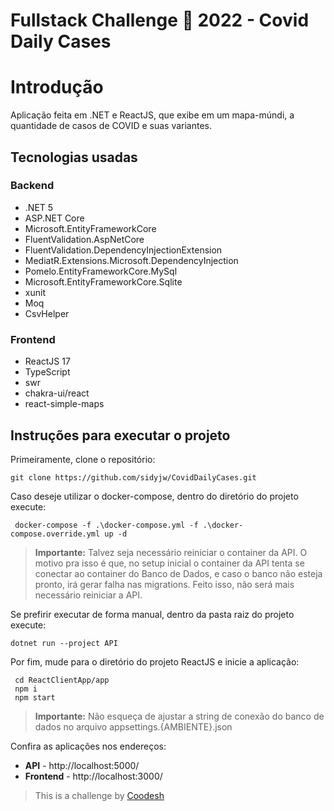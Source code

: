 # Fullstack Challenge 🏅 2022 - Covid Daily Cases

# Introdução

Aplicação feita em .NET e ReactJS, que exibe em um mapa-múndi, a quantidade de casos de COVID e suas variantes.

## Tecnologias usadas

### Backend

 - .NET 5
 - ASP.NET Core
 - Microsoft.EntityFrameworkCore
 - FluentValidation.AspNetCore
 - FluentValidation.DependencyInjectionExtension
 - MediatR.Extensions.Microsoft.DependencyInjection
 - Pomelo.EntityFrameworkCore.MySql
 - Microsoft.EntityFrameworkCore.Sqlite
 - xunit
 - Moq
 - CsvHelper

### Frontend

 - ReactJS 17
 - TypeScript
 - swr
 - chakra-ui/react
 - react-simple-maps
 
## Instruções para executar o projeto

Primeiramente, clone o repositório:

    git clone https://github.com/sidyjw/CovidDailyCases.git

Caso deseje utilizar o docker-compose, dentro do diretório do projeto execute:

     docker-compose -f .\docker-compose.yml -f .\docker-compose.override.yml up -d
 

> **Importante:** Talvez seja necessário reiniciar o container da API. O motivo pra isso é que, no setup inicial o container da API tenta se conectar ao container do Banco de Dados, e caso o banco não esteja pronto, irá gerar falha nas migrations. Feito isso, não será mais necessário reiniciar a API.
> 
> 
Se prefirir executar de forma manual, dentro da pasta raiz do projeto execute:

    dotnet run --project API

Por fim, mude para o diretório do projeto ReactJS e inicie a aplicação:

     cd ReactClientApp/app
     npm i
     npm start

> **Importante:** Não esqueça de ajustar a string de conexão do banco de dados no arquivo appsettings.{AMBIENTE}.json
> 
> 
Confira as aplicações nos endereços:

 - **API** -  http://localhost:5000/
 - **Frontend** - http://localhost:3000/

> This is a challenge by [Coodesh](https://coodesh.com/)

